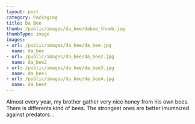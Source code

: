 ```yaml
---
layout: post
category: Packaging
title: Da Bee
thumb: /public/images/da_bee/dabee_thumb.jpg
thumbType: image
images:
- url: /public/images/da_bee/da_bee.jpg
  name: da_bee 
- url: /public/images/da_bee/da_bee2.jpg
  name: da_bee2 
- url: /public/images/da_bee/da_bee3.jpg
  name: da_bee3 
- url: /public/images/da_bee/da_bee4.jpg
  name: da_bee4                                    
---
```

Almost every year, my brother gather very nice
honey from his own bees. There is differents kind of
bees. The strongest ones are better imumnized against
predators...
